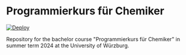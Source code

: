 # Programmierkurs für Chemiker

[![Deploy](https://github.com/mitric-lab/python_for_chemists_ss24/workflows/Deploy/badge.svg)](https://github.com/mitric-lab/python_for_chemists_ss24/actions/workflows/deploy.yml)

Repository for the bachelor course "Programmierkurs für Chemiker"
in summer term 2024 at the University of Würzburg.

